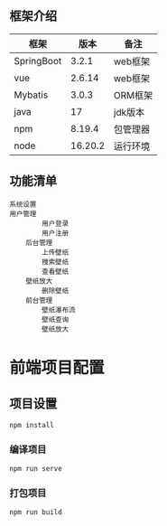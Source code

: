 ## 框架介绍
| 框架 | 版本 | 备注 | 
| --- | --- | --- | 
| SpringBoot | 3.2.1 | web框架 |
| vue | 2.6.14 | web框架 | 
| Mybatis | 3.0.3 | ORM框架 |
| java | 17 | jdk版本 |
| npm | 8.19.4 | 包管理器 | 
| node | 16.20.2 | 运行环境 | 

## 功能清单

    系统设置
	用户管理
            用户登录
            用户注册
        后台管理
            上传壁纸
            搜索壁纸
            查看壁纸
	    壁纸放大
            删除壁纸
        前台管理
            壁纸瀑布流
            壁纸查询
            壁纸放大
# 前端项目配置

## 项目设置
```
npm install
```

### 编译项目
```
npm run serve
```

### 打包项目
```
npm run build
```
